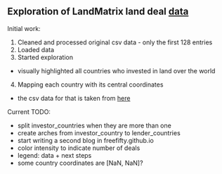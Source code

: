 ## Exploration of LandMatrix land deal [data](http://landmatrix.org/en/)  
  
Initial work:  

1. Cleaned and processed original csv data - only the first 128 entries    
2. Loaded data  
3. Started exploration  
 - visually highlighted all countries who invested in land over the world  
4. Mapping each country with its central coordinates  
 - the csv data for that is taken from [here](http://gothos.info/2009/02/centroids-for-countries/)  
  
Current TODO:  
  
 - split investor_countries when they are more than one  
 - create arches from investor_country to lender_countries  
 - start writing a second blog in freefifty.github.io  
 - color intensity to indicate number of deals  
 - legend: data + next steps  
 - some country coordinates are [NaN, NaN]?  

